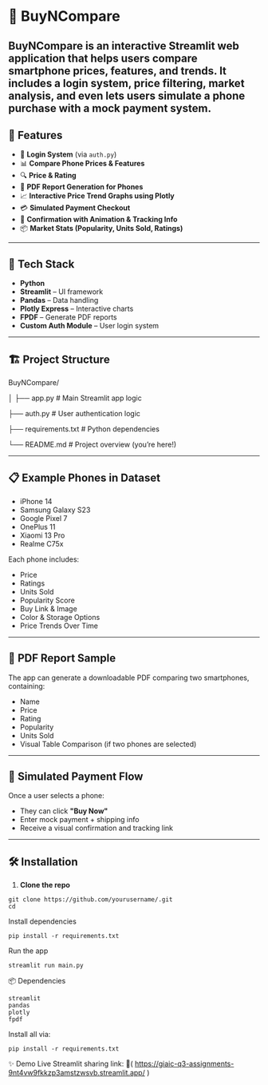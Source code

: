 # 📱 BuyNCompare

BuyNCompare is an interactive Streamlit web application that helps users compare smartphone prices, features, and trends. It includes a login system, price filtering, market analysis, and even lets users simulate a phone purchase with a mock payment system.
---

## 🚀 Features

- 🔐 **Login System** (via `auth.py`)
- 📊 **Compare Phone Prices & Features**
- 🔍 **Price & Rating**
- 🧾 **PDF Report Generation for Phones**
- 📈 **Interactive Price Trend Graphs using Plotly**
- 💳 **Simulated Payment Checkout**
- 🎉 **Confirmation with Animation & Tracking Info**
- 📦 **Market Stats (Popularity, Units Sold, Ratings)**

---

## 🧠 Tech Stack

- **Python**
- **Streamlit** – UI framework
- **Pandas** – Data handling
- **Plotly Express** – Interactive charts
- **FPDF** – Generate PDF reports
- **Custom Auth Module** – User login system

---

## 🏗️ Project Structure

BuyNCompare/

│
├── app.py # Main Streamlit app logic

├── auth.py # User authentication logic

├── requirements.txt # Python dependencies

└── README.md # Project overview (you’re here!)




---

## 📋 Example Phones in Dataset

- iPhone 14
- Samsung Galaxy S23
- Google Pixel 7
- OnePlus 11
- Xiaomi 13 Pro
- Realme C75x

Each phone includes:
- Price
- Ratings
- Units Sold
- Popularity Score
- Buy Link & Image
- Color & Storage Options
- Price Trends Over Time

---

## 📄 PDF Report Sample

The app can generate a downloadable PDF comparing two smartphones, containing:

- Name
- Price
- Rating
- Popularity
- Units Sold
- Visual Table Comparison (if two phones are selected)

---

## 🛒 Simulated Payment Flow

Once a user selects a phone:
- They can click **"Buy Now"**
- Enter mock payment + shipping info
- Receive a visual confirmation and tracking link

---

## 🛠️ Installation

1. **Clone the repo**

```
git clone https://github.com/yourusername/.git
cd
```


Install dependencies
```
pip install -r requirements.txt
```

Run the app

```
streamlit run main.py
```

📦 Dependencies

```
streamlit
pandas
plotly
fpdf
```

Install all via:
```
pip install -r requirements.txt
```

✨ Demo
Live Streamlit sharing link:
📍( https://giaic-q3-assignments-9nt4vw9fkkzp3amstzwsvb.streamlit.app/ )

